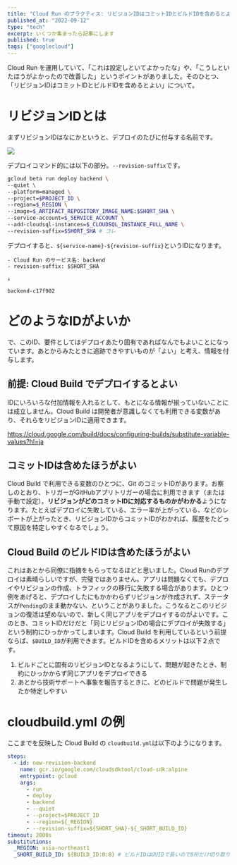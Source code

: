 ```yaml
---
title: "Cloud Run のプラクティス: リビジョンIDはコミットIDとビルドIDを含めるとよい"
published_at: "2022-09-12"
type: "tech"
excerpt: いくつか集まったら記事にします
published: true
tags: ["googlecloud"]
---
```


Cloud Run を運用していて、「これは設定しといてよかったな」や、「こうしといたほうがよかったので改善した」というポイントがありました。そのひとつ、「リビジョンIDはコミットIDとビルドIDを含めるとよい」について。

# リビジョンIDとは

まずリビジョンIDはなにかというと、デプロイのたびに付与する名前です。

![](/images/cloud-run-practice1/2022-09-12-21-43-48.png)

デプロイコマンド的には以下の部分。`--revision-suffix`です。

```sh
gcloud beta run deploy backend \
--quiet \
--platform=managed \
--project=$PROJECT_ID \
--region=$_REGION \
--image=$_ARTIFACT_REPOSITORY_IMAGE_NAME:$SHORT_SHA \
--service-account=$_SERVICE_ACCOUNT \
--add-cloudsql-instances=$_CLOUDSQL_INSTANCE_FULL_NAME \
--revision-suffix=$SHORT_SHA # コレ
```

デプロイすると、`${service-name}-${revision-suffix}`というIDになります。

```text
- Cloud Run のサービス名: backend
- revision-suffix: $SHORT_SHA

↓

backend-c17f902
```


# どのようなIDがよいか

で、このID、要件としてはデプロイあたり固有であればなんでもよいことになっています。あとからみたときに追跡できやすいものが「よい」と考え、情報を付与します。

## 前提: Cloud Build でデプロイするとよい

IDにいろいろな付加情報を入れるとして、もとになる情報が揃っていないことには成立しません。Cloud Build は開発者が意識しなくても利用できる変数があり、それらをリビジョンIDに適用できます。

https://cloud.google.com/build/docs/configuring-builds/substitute-variable-values?hl=ja

## コミットIDは含めたほうがよい

Cloud Build で利用できる変数のひとつに、Git のコミットIDがあります。お察しのとおり、トリガーがGitHubアプリトリガーの場合に利用できます（または手動で設定）。**リビジョンがどのコミットIDに対応するものかがわかる**ようになります。たとえばデプロイに失敗している、エラー率が上がっている、などのレポートが上がったとき、リビジョンIDからコミットIDがわかれば、履歴をたどって原因を特定しやすくなるでしょう。

## Cloud Build のビルドIDは含めたほうがよい

これはあとから同僚に指摘をもらってなるほどと思いました。Cloud Runのデプロイは素晴らしいですが、完璧ではありません。アプリは問題なくても、デプロイやリビジョンの作成、トラフィックの移行に失敗する場合があります。ひとつ例をあげると、デプロイしたにもかかわらずリビジョンが作成されず、ステータスが`Pending`のまま動かない、ということがありました。こうなるとこのリビジョンの復活は望めないので、新しく同じアプリをデプロイするのがよいです。このとき、コミットIDだけだと「同じリビジョンIDの場合にデプロイが失敗する」という制約にひっかかってしまいます。Cloud Build を利用しているという前提ならば、`$BUILD_ID`が利用できます。ビルドIDを含めるメリットは以下２点です。

1. ビルドごとに固有のリビジョンIDとなるようにして、問題が起きたとき、制約にひっかからず同じアプリをデプロイできる
2. あとから技術サポートへ事象を報告するときに、どのビルドで問題が発生したか特定しやすい

# cloudbuild.yml の例

ここまでを反映した Cloud Build の `cloudbuild.yml`は以下のようになります。

```yml:cloudbuild.yml
steps:
  - id: new-revision-backend
    name: gcr.io/google.com/cloudsdktool/cloud-sdk:alpine
    entrypoint: gcloud
    args:
      - run
      - deploy
      - backend
      - --quiet
      - --project=$PROJECT_ID
      - --region=${_REGION}
      - --revision-suffix=${SHORT_SHA}-${_SHORT_BUILD_ID}
timeout: 2000s
substitutions:
  _REGION: asia-northeast1
  _SHORT_BUILD_ID: ${BUILD_ID:0:8} # ビルドIDはUUIDで長いので8桁だけ切り取り
```
